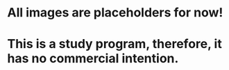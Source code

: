 <h1>All images are placeholders for now!<h1>
This is a study program, therefore, it has no commercial intention.     
